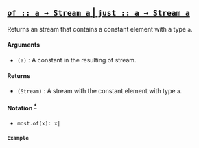 ## [`of :: a → Stream a` | `just :: a → Stream a`](https://github.com/cujojs/most/blob/master/lib/source/core.js#L19-L21)

Returns an stream that contains a constant element with a type `a`.

#### Arguments
  * `(a)` : A constant in the resulting of stream.

#### Returns
  * `(Stream)` : A stream with the constant element with type `a`.

#### Notation <sup>[*]()</sup>
  * `most.of(x): x|`

#### `Example`

[](http://jsbin.com/gonogug/embed?js,console)